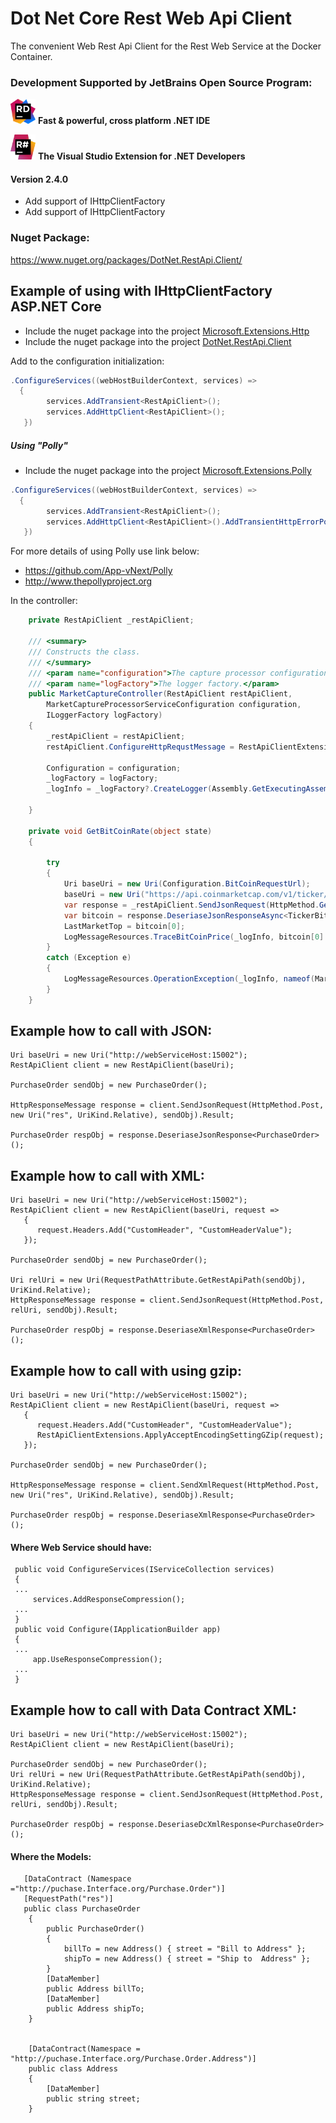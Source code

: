 # Dot Net Core Rest Web Api Client
The convenient Web Rest Api Client for the Rest Web Service at the Docker Container. 

### Development Supported by JetBrains Open Source Program:

<a href="https://www.jetbrains.com/?from=XmlResult"> <img src="https://github.com/Wallsmedia/XmlResult/blob/master/Logo/rider/logo.png?raw=true" Width="40p" /></a> **Fast & powerful,
cross platform .NET IDE**

<a href="https://www.jetbrains.com/?from=XmlResult"> <img src="https://github.com/Wallsmedia/XmlResult/blob/master/Logo/resharper/logo.png?raw=true" Width="40p" /></a> **The Visual Studio Extension for .NET Developers**


#### Version 2.4.0
- Add support of IHttpClientFactory 
- Add support of IHttpClientFactory 



### Nuget Package: 
https://www.nuget.org/packages/DotNet.RestApi.Client/


## Example of using with IHttpClientFactory ASP.NET Core

- Include the nuget package into the project [Microsoft.Extensions.Http](https://www.nuget.org/packages/Microsoft.Extensions.Http)
- Include the nuget package into the project [DotNet.RestApi.Client](https://www.nuget.org/packages/DotNet.RestApi.Client)

Add to the configuration initialization:

``` C#
.ConfigureServices((webHostBuilderContext, services) =>
  {
        services.AddTransient<RestApiClient>();
        services.AddHttpClient<RestApiClient>();
   })
```

##### Using "Polly" 
- Include the nuget package into the project [Microsoft.Extensions.Polly](https://www.nuget.org/packages/Microsoft.Extensions.Polly)

``` C#
.ConfigureServices((webHostBuilderContext, services) =>
  {
        services.AddTransient<RestApiClient>();
        services.AddHttpClient<RestApiClient>().AddTransientHttpErrorPolicy(p => p.RetryAsync(3));
   })
```

For more details of using Polly use link below:
- https://github.com/App-vNext/Polly
- http://www.thepollyproject.org 


In the controller:

``` C#
    private RestApiClient _restApiClient;

    /// <summary>
    /// Constructs the class.
    /// </summary>
    /// <param name="configuration">The capture processor configuration.</param>
    /// <param name="logFactory">The logger factory.</param>
    public MarketCaptureController(RestApiClient restApiClient,
        MarketCaptureProcessorServiceConfiguration configuration,
        ILoggerFactory logFactory)
    {
        _restApiClient = restApiClient;
        restApiClient.ConfigureHttpRequstMessage = RestApiClientExtensions.ApplyAcceptEncodingSettingGZip;

        Configuration = configuration;
        _logFactory = logFactory;
        _logInfo = _logFactory?.CreateLogger(Assembly.GetExecutingAssembly().GetName().Name);

    }

    private void GetBitCoinRate(object state)
    {

        try
        {
            Uri baseUri = new Uri(Configuration.BitCoinRequestUrl);
            baseUri = new Uri("https://api.coinmarketcap.com/v1/ticker/bitcoin/?convert=EUR");
            var response = _restApiClient.SendJsonRequest(HttpMethod.Get, baseUri, null).GetAwaiter().GetResult();
            var bitcoin = response.DeseriaseJsonResponseAsync<TickerBitcoin[]>().GetAwaiter().GetResult();
            LastMarketTop = bitcoin[0];
            LogMessageResources.TraceBitCoinPrice(_logInfo, bitcoin[0].LastUpdatedUTC, bitcoin[0].price_eur, null);
        }
        catch (Exception e)
        {
            LogMessageResources.OperationException(_logInfo, nameof(MarketCaptureProcessor), e);
        }
    }

```

## Example how to call with JSON:

```
Uri baseUri = new Uri("http://webServiceHost:15002");
RestApiClient client = new RestApiClient(baseUri);

PurchaseOrder sendObj = new PurchaseOrder();

HttpResponseMessage response = client.SendJsonRequest(HttpMethod.Post, new Uri("res", UriKind.Relative), sendObj).Result;

PurchaseOrder respObj = response.DeseriaseJsonResponse<PurchaseOrder>();

```

## Example how to call with XML:

```
Uri baseUri = new Uri("http://webServiceHost:15002");
RestApiClient client = new RestApiClient(baseUri, request =>
   {
      request.Headers.Add("CustomHeader", "CustomHeaderValue");
   });

PurchaseOrder sendObj = new PurchaseOrder();

Uri relUri = new Uri(RequestPathAttribute.GetRestApiPath(sendObj), UriKind.Relative);
HttpResponseMessage response = client.SendJsonRequest(HttpMethod.Post, relUri, sendObj).Result;

PurchaseOrder respObj = response.DeseriaseXmlResponse<PurchaseOrder>();

```

## Example how to call with using gzip:

```
Uri baseUri = new Uri("http://webServiceHost:15002");
RestApiClient client = new RestApiClient(baseUri, request =>
   {
      request.Headers.Add("CustomHeader", "CustomHeaderValue");
      RestApiClientExtensions.ApplyAcceptEncodingSettingGZip(request);
   });

PurchaseOrder sendObj = new PurchaseOrder();

HttpResponseMessage response = client.SendXmlRequest(HttpMethod.Post, new Uri("res", UriKind.Relative), sendObj).Result;

PurchaseOrder respObj = response.DeseriaseXmlResponse<PurchaseOrder>();

```
#### Where Web Service should have:
```
 public void ConfigureServices(IServiceCollection services)
 {
 ...
     services.AddResponseCompression();
 ...
 }
 public void Configure(IApplicationBuilder app)
 {
 ...
     app.UseResponseCompression();
 ...
 }
```

## Example how to call with Data Contract XML:

```
Uri baseUri = new Uri("http://webServiceHost:15002");
RestApiClient client = new RestApiClient(baseUri);

PurchaseOrder sendObj = new PurchaseOrder();
Uri relUri = new Uri(RequestPathAttribute.GetRestApiPath(sendObj), UriKind.Relative);
HttpResponseMessage response = client.SendJsonRequest(HttpMethod.Post, relUri, sendObj).Result;

PurchaseOrder respObj = response.DeseriaseDcXmlResponse<PurchaseOrder>();

```

#### Where the Models:

```
   [DataContract (Namespace ="http://puchase.Interface.org/Purchase.Order")]
   [RequestPath("res")]
   public class PurchaseOrder
    {
        public PurchaseOrder()
        {
            billTo = new Address() { street = "Bill to Address" };
            shipTo = new Address() { street = "Ship to  Address" };
        }
        [DataMember]
        public Address billTo;
        [DataMember]
        public Address shipTo;
    }


    [DataContract(Namespace = "http://puchase.Interface.org/Purchase.Order.Address")]
    public class Address
    {
        [DataMember]
        public string street;
    }
 ```
